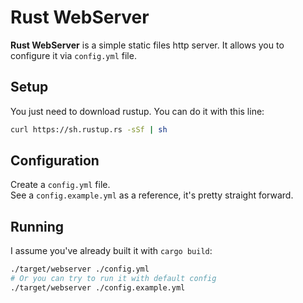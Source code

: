 # Rust WebServer

**Rust WebServer** is a simple static files http server. It allows you to configure it via `config.yml` file.

## Setup

You just need to download rustup. You can do it with this line:

```bash
curl https://sh.rustup.rs -sSf | sh
```

## Configuration

Create a `config.yml` file.  
See a `config.example.yml` as a reference, it's pretty straight forward.

## Running

I assume you've already built it with `cargo build`:

```bash
./target/webserver ./config.yml
# Or you can try to run it with default config
./target/webserver ./config.example.yml
```
